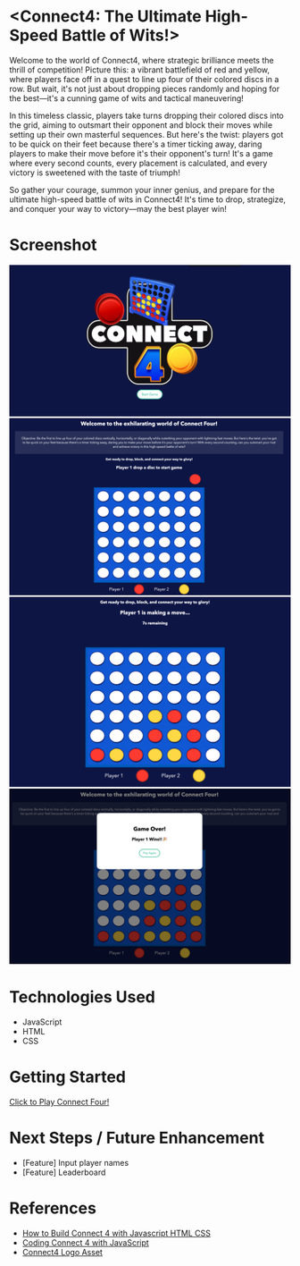 # <Connect4: The Ultimate High-Speed Battle of Wits!>

Welcome to the world of Connect4, where strategic brilliance meets the thrill of competition! Picture this: a vibrant battlefield of red and yellow, where players face off in a quest to line up four of their colored discs in a row. But wait, it's not just about dropping pieces randomly and hoping for the best—it's a cunning game of wits and tactical maneuvering!

In this timeless classic, players take turns dropping their colored discs into the grid, aiming to outsmart their opponent and block their moves while setting up their own masterful sequences. But here's the twist: players got to be quick on their feet because there's a timer ticking away, daring players to make their move before it's their opponent's turn! It's a game where every second counts, every placement is calculated, and every victory is sweetened with the taste of triumph!

So gather your courage, summon your inner genius, and prepare for the ultimate high-speed battle of wits in Connect4! It's time to drop, strategize, and conquer your way to victory—may the best player win!

# Screenshot

<img src="homescreen.png">
<img src="game1.png">
<img src="game2.png">
<img src="gameover.png">

# Technologies Used

- JavaScript
- HTML
- CSS

# Getting Started

[Click to Play Connect Four!](https://hongpeichua94.github.io/GA-SEI-PROJ/Connect4/)

# Next Steps / Future Enhancement

- [Feature] Input player names
- [Feature] Leaderboard

# References

- [How to Build Connect 4 with Javascript HTML CSS](https://www.youtube.com/watch?v=4ARsthVnCTg&t=1238s)
- [Coding Connect 4 with JavaScript](https://www.youtube.com/watch?v=kA9OOeUXXSU)
- [Connect4 Logo Asset](https://www.microsoft.com/en-ai/p/four-in-a-row-connect-4/9n18tqf8909s#activetab=pivot:overviewtab)
